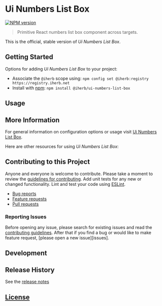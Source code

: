 # Ui Numbers List Box

 [![NPM version][npm-image]][npm-url]

> Primitive React numbers list box component across targets.

This is the official, stable version of _Ui Numbers List Box_.

## Getting Started

Options for adding _Ui Numbers List Box_ to your project:

- Associate the `@iherb` scope using: `npm config set @iherb:registry https://registry.iherb.net`
- Install with [npm](https://npmjs.org/): `npm install @iherb/ui-numbers-list-box`

## Usage

## More Information

For general information on configuration options or usage visit [Ui Numbers List Box]().

Here are other resources for using _Ui Numbers List Box_:

## Contributing to this Project

Anyone and everyone is welcome to contribute. Please take a moment to review the [guidelines for contributing](CONTRIBUTING.md). Add unit tests for any new or changed functionality. Lint and test your code using [ESLint][eslint-www].

- [Bug reports](CONTRIBUTING.md#bugs)
- [Feature requests](CONTRIBUTING.md#features)
- [Pull requests](CONTRIBUTING.md#pull-requests)

### Reporting Issues

Before opening any issue, please search for existing issues and read the [contributing guidelines](CONTRIBUTING.md). After that if you find a bug or would like to make feature request, [please open a new issue][issues].

## Development

## Release History

See the [release notes](CHANGELOG.md)

## [License](LICENSE.md)

[eslint-www]: http://www.eslint.org
[npm-url]: https://npm.iherb.net/package/@iherb/ui-numbers-list-box
[npm-image]: https://shields.iherb.net/npm/v/@iherb/ui-numbers-list-box.svg
